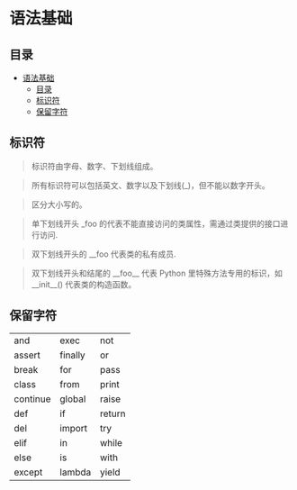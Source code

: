 # 语法基础
## 目录
<!-- TOC -->

- [语法基础](#语法基础)
    - [目录](#目录)
    - [标识符](#标识符)
    - [保留字符](#保留字符)

<!-- /TOC -->
## 标识符

> 标识符由字母、数字、下划线组成。

> 所有标识符可以包括英文、数字以及下划线(_)，但不能以数字开头。

> 区分大小写的。

> 单下划线开头 _foo 的代表不能直接访问的类属性，需通过类提供的接口进行访问.

> 双下划线开头的 __foo 代表类的私有成员.

> 双下划线开头和结尾的 \_\_foo\_\_ 代表 Python 里特殊方法专用的标识，如 \_\_init_\_() 代表类的构造函数。

## 保留字符
|          |         |        |
|----------|---------|--------|
| and      | exec    | not    |
| assert   | finally | or     |
| break    | for     | pass   |
| class    | from    | print  |
| continue | global  | raise  |
| def      | if      | return |
| del      | import  | try    |
| elif     | in      | while  |
| else     | is      | with   |
| except   | lambda  | yield  |

